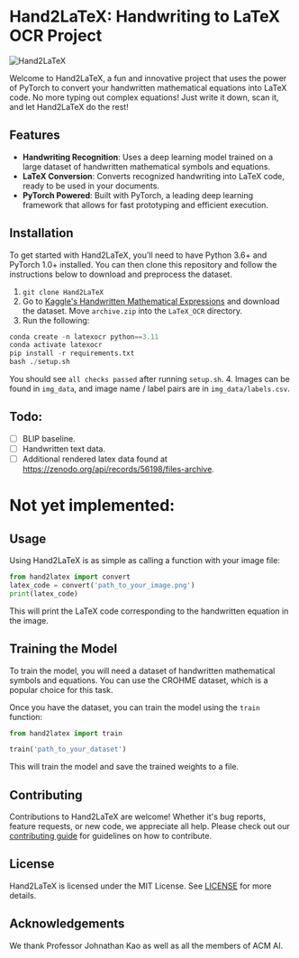 # Hand2LaTeX: Handwriting to LaTeX OCR Project

![Hand2LaTeX](https://github.com/leonlenk/LaTeX_OCR/assets/38673735/2b66b320-af1d-4ce5-8e96-bd05b28ab052)

Welcome to Hand2LaTeX, a fun and innovative project that uses the power of PyTorch to convert your handwritten mathematical equations into LaTeX code. No more typing out complex equations! Just write it down, scan it, and let Hand2LaTeX do the rest!

## Features

- **Handwriting Recognition**: Uses a deep learning model trained on a large dataset of handwritten mathematical symbols and equations.
- **LaTeX Conversion**: Converts recognized handwriting into LaTeX code, ready to be used in your documents.
- **PyTorch Powered**: Built with PyTorch, a leading deep learning framework that allows for fast prototyping and efficient execution.

## Installation

To get started with Hand2LaTeX, you'll need to have Python 3.6+ and PyTorch 1.0+ installed. You can then clone this repository and follow the instructions below to download and preprocess the dataset.
1. `git clone Hand2LaTeX`
2. Go to [Kaggle's Handwritten Mathematical Expressions](https://www.kaggle.com/datasets/rtatman/handwritten-mathematical-expressions) and download the dataset. Move `archive.zip` into the `LaTeX_OCR` directory.
3. Run the following:
```python
conda create -n latexocr python==3.11
conda activate latexocr
pip install -r requirements.txt
bash ./setup.sh
```
You should see `all checks passed` after running `setup.sh`.
4. Images can be found in `img_data`, and image name / label pairs are in `img_data/labels.csv`.

## Todo:
- [ ] BLIP baseline.
- [ ] Handwritten text data.
- [ ] Additional rendered latex data found at https://zenodo.org/api/records/56198/files-archive.

# Not yet implemented:

## Usage

Using Hand2LaTeX is as simple as calling a function with your image file:

```python
from hand2latex import convert
latex_code = convert('path_to_your_image.png')
print(latex_code)
```

This will print the LaTeX code corresponding to the handwritten equation in the image.

## Training the Model

To train the model, you will need a dataset of handwritten mathematical symbols and equations. You can use the CROHME dataset, which is a popular choice for this task.

Once you have the dataset, you can train the model using the `train` function:

```python
from hand2latex import train

train('path_to_your_dataset')
```

This will train the model and save the trained weights to a file.

## Contributing

Contributions to Hand2LaTeX are welcome! Whether it's bug reports, feature requests, or new code, we appreciate all help. Please check out our [contributing guide](CONTRIBUTING.md) for guidelines on how to contribute.

## License

Hand2LaTeX is licensed under the MIT License. See [LICENSE](LICENSE) for more details.

## Acknowledgements
We thank Professor Johnathan Kao as well as all the members of ACM AI. 
